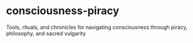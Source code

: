 # consciousness-piracy
Tools, rituals, and chronicles for navigating consciousness through piracy, philosophy, and sacred vulgarity
